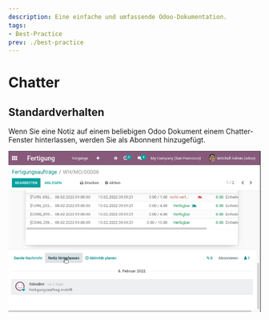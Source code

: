 ```yaml
---
description: Eine einfache und umfassende Odoo-Dokumentation.
tags:
- Best-Practice
prev: ./best-practice
---
```

# Chatter

## Standardverhalten

Wenn Sie eine Notiz auf einem beliebigen Odoo Dokument einem Chatter-Fenster hinterlassen, werden Sie als Abonnent hinzugefügt.

![](assets/Diskussion%20Follower%20bei%20Notiz.gif)